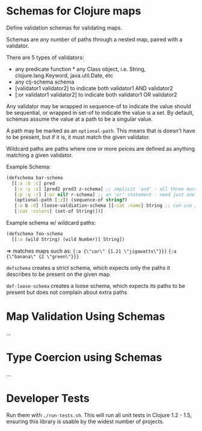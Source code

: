 Schemas for Clojure maps
========================

Define validation schemas for validating maps.

Schemas are any number of paths through a nested map, paired with a
validator.

There are 5 types of validators: 

*   any predicate function * any Class object, i.e. String, clojure.lang.Keyword, java.util.Date, etc 
*   any clj-schema schema 
*   [validator1 validator2] to indicate both validator1 AND validator2 
*   [:or validator1 validator2] to indicate both validator1 OR validator2

Any validator may be wrapped in sequence-of to indicate the value should
be sequential, or wrapped in set-of to indicate the value is a set. By
default, schemas assume the value at a path to be a singular value.

A path may be marked as an `optional-path`. This means that is doesn't
have to be present, but if it is, it must match the given validator.

Wildcard paths are paths where one or more peices are defined as anything
matching a given validator.

Example Schema:

```clj
(defschema bar-schema 
  [[:a :b :c] pred 
   [:x :y :z] [pred2 pred3 z-schema] ;; implicit 'and' - all three must pass 
   [:p :q :r] [:or nil? r-schema] ;; an 'or' statement - need just one to pass 
   (optional-path [:z]) (sequence-of string?) 
   [:a b :d] (loose-valdiation-schema [[:cat :name] String ;; can use Java Class objects directly 
   [:cat :colors] (set-of String)])]
```

Example schema w/ wildcard paths:

```clj
(defschema foo-schema 
  [[:a (wild String) (wild Number)] String])
```

  => matches maps such as: 
    `{:a {\"car\" {1.21 \"jigawatts\"}}}` 
    `{:a {\"banana\" {2 \"green\"}}}`

`defschema` creates a strict schema, which expects only the paths it
describes to be present on the given map.

`def-loose-schema` creates a loose schema, which expects its paths to be
present but does not complain about extra paths


Map Validation Using Schemas
============================
...


Type Coercion using Schemas
===========================
...


Developer Tests
===============

Run them with `./run-tests.sh`.  This will run all unit tests in Clojure 1.2 - 1.5, ensuring this library is usable by the widest number of projects.